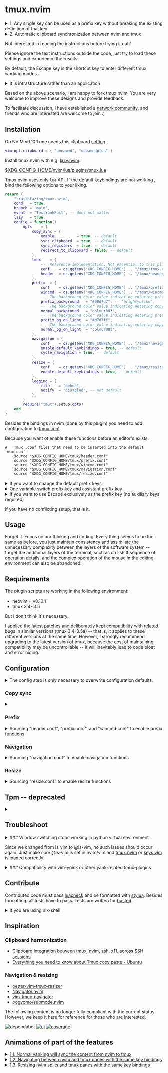 # tmux.nvim



<details><summary>1.  Any single key can be used as a prefix key without breaking the existing definition of that key</summary>

    In theory any single key can be used as a prefix key without breaking the existing definition of that key in most modes in this version of tmux.nvim. This means that the framework is designed to be orthogonal, and these keys can work independently without the help of Ctrl/Alt or other sticky keys. There is indeed a switch variable (one_key_prefix) in the settings file that swaps a given pair of prefix and auxiliary keys. People can try different combinations and settle on a comfortable pattern for a while.

    The implementation principle is based on tmux's ability to dynamically disable and enable keyboard bindings: that is, it implements new functions by dynamically expanding the unused pattern space while respecting the original function definitions for specific modes.

    Specifically, given a set of prefix keys (assuming Escape is set as the primary prefix mode initiator and Backtick is set as the copy mode initiator or vice versa). By dynamically enabling and disabling these functions, tmux's prefix functions do not interfere with the original input functions of the specific mode in the editor or terminal. For example, you don't have to worry about the tmux prefix attribute of the Escape key giving you surprises in the editor's insert mode. To use Backtick as an auxiliary prefix, you don't have to hit the Backtick key twice or use Alt-Backtick to enter a Backtick character in the editor or terminal.

    This design does not force users to use a fixed configuration or mode - it tries to provide a framework to help people find the most suitable usage habits. After applying these definitions, you will feel that some keys are more sensitive than before, because this design makes full use of the blank space of the original mode instead of adding new definitions, and your previous related muscle memory has never been established. If you do find a "wrong" definition, it may be necessary to modify the tmux.nvim settings file to avoid conflicts with your usage habits.

    In order to correctly implement the above-mentioned deep integration of tmux and nvim, in addition to the necessary editor-side lua scripts, this version of tmux.nvim introduces a series of tmux configuration files through the git submodule [tmux](https://github.com/trailblazing/tmux): header.conf, prefix.conf, wincmd.conf, navigation.conf and resize.conf are the minimum necessary set. Those who are interested in trying this plugin are welcome to integrate these .conf files into your tmux instance configuration (done through the source command). If these files conflict with existing settings, the later imported settings will overwrite the previously defined functions. If this causes you to completely rewrite your tmux settings file, maybe it's worth it:)

    This design insists on decoupling editor/terminal and tmux. Don't worry about them affecting each other.

    An instance of the framework.

    You can use Escape as the prefix key exclusively and not use other keys to switch tmux working modes.

    The reason I prefer to bind Escape to the tmux prefix key by default is that I need the most reasonable key to exit the terminal input mode. Escape is "non-intrusive" for most modes-it does not produce actual output, which is the rationale for its existence. The result of pushing it to the extreme is that I tend to use Escape as the prefix key exclusively to solve the hotkey requirements of most tmux application occasions (in most cases, the auxiliary prefix key is not necessary). Don't worry about the editor's Escape function, the tmux prefix function is designed to be above the normal mode (you can of course change this setting if you think it is a wrong design). Fortunately, the above implementation of this plugin provides the premise for realizing these ideas. Please refer to the one_stage_policy defined in the configuration file header.conf for the implementation of this feature.
</details>
<details><summary>2.  Automatic clipboard synchronization between nvim and tmux</summary>

    Automatic clipboard synchronization between nvim and tmux. You can copy content from mvim to the terminal in tmux without switching to tmux's copy mode. This is very useful for complex and long text copying. Especially for pure tty editing, this is almost the most reasonable choice.

    On NVIM v0.10.1, the file [clipboard.vim](/usr/share/nvim/runtime/autoload/provider/clipboard.vim) has done most of the work on the editor side.

    What we need is to ensure a stable interface between tmux and nvim.

    Through [<b>tmux's system clipboard settings</b>](https://github.com/trailblazing/tmux/blob/main/tmux.conf), you can copy content to the system clipboard while copying to tmux in this combined environment without relying on the editor's association with the system clipboard.

    Once this plugin works, there is no need for ctrl-shift-c (if you are in a chroot or root user environment, you may still need ctrl-shift-v) in the terminal inside tmux, nor the help of the mouse, even when coding in a GUI environment.

    There is a vim-tmux-clipboard, but they are slightly [different](https://github.com/trailblazing/dotconfig/blob/master/init/editor/nvim/lua/plugins/core.lua).

</details>

Not interested in reading the instructions before trying it out?

Please ignore the text instructions outside the code, just try to load these settings and experience the results.

By default, the Escape key is the shortcut key to enter different tmux working modes.

<details><summary>It is infrastructure rather than an application</summary>


Only if you are ready to work in a tmux-related environment for a long time, will you be interested in changing its default settings.

It is guaranteed to work in tty mode by default -- that is, it must be available in extreme cases. 

In actual use, this setting tends to be minimalist.

That is, by default it will try to turn off all tmux visual elements as soon as possible

-- it only reflects itself as a specific environmental factor when necessary, such as background color or some controls

-- you know it is there, you don't need to see it all the time. It is infrastructure rather than an application. 

When we focus on our work, everything that is redundant to the current context should disappear.

</details>

Based on the above scenario, I am happy to fork tmux.nvim, You are very welcome to improve these designs and provide feedback.

To facilitate discussion, I have established a [network community](https://t.me/tmuxer), and friends who are interested are welcome to join :)

## Installation

On NVIM v0.10.1 one needs this clipboard [setting](https://github.com/trailblazing/dotconfig/blob/master/init/editor/nvim/lua/config.lua).
```lua
vim.opt.clipboard = { "unnamed", "unnamedplus" }
```
Install tmux.nvim with e.g. [lazy.nvim](https://github.com/folke/lazy.nvim):

[$XDG_CONFIG_HOME/nvim/lua/plugins/tmux.lua](https://github.com/trailblazing/dotconfig/blob/master/init/editor/nvim/lua/plugins/tmux.lua)


Tmux.nvim uses only `lua` API. If the default keybindings are not working , bind the following options to your liking.

```lua
return {
	"trailblazing/tmux.nvim",
	cond   = true,
	branch = 'main',
	event  = "TextYankPost", -- does not matter
	lazy   = true,
	config = function()
		opts    = {
			copy_sync = {
				enable          = true, -- default
				sync_clipboard  = true, -- default
				sync_registers  = true, -- default
				redirect_to_clipboard = false, -- default
			},
			tmux    = {
				--  Reference implementation. Not essential to this plugin
				conf    = os.getenv("XDG_CONFIG_HOME") .. "/tmux/tmux.conf",
				header  = os.getenv("XDG_CONFIG_HOME") .. "/tmux/header.conf",
			},
			prefix  = {
				conf    = os.getenv("XDG_CONFIG_HOME") .. "/tmux/prefix.conf",
				wincmd  = os.getenv("XDG_CONFIG_HOME") .. "/tmux/wincmd.conf",
				--  The background color value indicating entering prefix "mode" when vim background is dark
				prefix_background   = "#00d7d7", -- "brightyellow",
				--  The background color value indicating entering copy-mode when nvim background is dark
				normal_background   = "colour003",
				--  The background color value indicating entering prefix "mode" when vim background is light
				prefix_bg_on_light  = "#d7d7ff",
				--  The background color value indicating entering copy-mode when nvim background is light
				normal_bg_on_light  = "colour003",
			},
			navigation = {
				conf    = os.getenv("XDG_CONFIG_HOME") .. "/tmux/navigation.conf",
				enable_default_keybindings = true, -- default
				cycle_navigation = true, -- default
			},
			resize = {
				conf    = os.getenv("XDG_CONFIG_HOME") .. "/tmux/resize.conf",
				enable_default_keybindings = true, -- default
			},
			logging = {
				file    = "debug",
				notify  = "disabled", -- not default
			},
		}
		require("tmux").setup(opts)
	end
}
```
Besides the bindings in nvim (done by this plugin) you need to add configuration to [tmux.conf](https://github.com/trailblazing/tmux/blob/main/tmux.conf).

Because you want ot enable these functions before an editor's exists.
```tmux
#   Tmux .conf files that need to be inserted into the default tmux.conf
    source "$XDG_CONFIG_HOME/tmux/header.conf"
    source "$XDG_CONFIG_HOME/tmux/prefix.conf"
    source "$XDG_CONFIG_HOME/tmux/wincmd.conf"
    source "$XDG_CONFIG_HOME/tmux/navigation.conf"
    source "$XDG_CONFIG_HOME/tmux/resize.conf"
```
<details><summary>If you want to change the default prefix keys</summary>

Finding the following code inside [header.conf](https://github.com/trailblazing/tmux/blob/main/header.conf)

```tmux
%if    "#{one_key_prefix}"
    %hidden prefix_key="Escape"
    %hidden normal_key="`"
%else
    %hidden normal_key="Escape"
    %hidden prefix_key="`"
%endif
```
and change to your preferences. Press 'r' under the tmux copy-mode will reload the tmux configuration if you use this [tmux.conf](https://github.com/trailblazing/tmux/blob/main/tmux.conf).
</details>

<details><summary>One variable switch prefix key and assistant prefix key</summary>

In [header.conf](https://github.com/trailblazing/tmux/blob/main/header.conf).

```tmux
#   #AA0000 Binding prefix_key to Escape
    %hidden one_key_prefix=1
#   #00AAAA Binding normal_key to Escape
#   %hidden one_key_prefix=0
```
If you want to use Escape as a copy-mode initiator, the above code will become the following:
```tmux
#   #AA0000 Binding prefix_key to Escape
#   %hidden one_key_prefix=1
#   #00AAAA Binding normal_key to Escape
    %hidden one_key_prefix=0
```
</details>

<details><summary>If you want to use Escape exclusively as the prefix key (no auxiliary keys required)</summary>

In [header.conf](https://github.com/trailblazing/tmux/blob/main/header.conf).

```tmux
    %hidden one_stage_policy=
```
</details>

If you have no conflicting setup, that is it.


## Usage

Forget it. Focus on our thinking and coding. Every thing seems to be the same as before, you just maintain consistency and assimilate the unnecessary complexity between the layers of the software system -- forget the additional layers of the terminal, such as ctrl-shift sequence of operation details. and the complex operation of the mouse in the editing environment can also be abandoned.

## Requirements

The plugin scripts are working in the following environment:
- neovim = v0.10.1
- tmux 3.4~3.5

But I don't think it's necessary.

I applied the latest patches and deliberately kept compatibility with related bugs in similar versions (tmux 3.4-3.5a) -- that is, it applies to these different versions at the same time. However, I strongly recommend upgrading to the latest version of tmux, because the cost of maintaining compatibility may be uncontrollable -- it will inevitably lead to code bloat and error hiding.


## Configuration

<details><summary>The config step is only necessary to overwrite configuration defaults.</summary>

The following defaults are given:

```lua
{
	copy_sync = {
		--  enables copy sync. by default, all registers are synchronized.
		--  to control which registers are synced, see the `sync_*` options.
		enable = false,

		--  ignore specific tmux buffers e.g. buffer0 = true to ignore the
		--  first buffer or named_buffer_name = true to ignore a named tmux
		--  buffer with name named_buffer_name :)
		ignore_buffers = { empty = false },

		--  TMUX >= 3.2: all yanks (and deletes) will get redirected to system
		--  clipboard by tmux
		redirect_to_clipboard = false,

		--  offset controls where register sync starts
		--  e.g. offset 2 lets registers 0 and 1 untouched
		register_offset = 0,

		--  overwrites vim.g.clipboard to redirect * and + to the system
		--  clipboard using tmux. If your keep nvim syncing directly to the system clipboard without using tmux,
		--  disable this option!
		sync_clipboard = true,

		--  synchronizes registers *, +, unnamed, and 0 till 9 with tmux buffers.
		sync_registers = true,

		--  syncs deletes with tmux clipboard as well, it is adviced to
		--  do so. Nvim does not allow syncing registers 0 and 1 without
		--  overwriting the unnamed register. Thus, ddp would not be possible.
		sync_deletes = true,

		--  syncs the unnamed register with the first buffer entry from tmux.
		sync_unnamed = true,
	},

	tmux = {
		--  conf = os.getenv("HOME") .. "/.tmux.conf",
		--  Reference implementation. Not essential to this plugin
		conf    = os.getenv("XDG_CONFIG_HOME") .. "/tmux/tmux.conf",
		header  = os.getenv("XDG_CONFIG_HOME") .. "/tmux/header.conf",
	},

	prefix = {
		conf    = os.getenv("XDG_CONFIG_HOME") .. "/tmux/prefix.conf",
		wincmd  = os.getenv("XDG_CONFIG_HOME") .. "/tmux/wincmd.conf",
		--  escape_key  = 'Escape',  --  Single key prefix trigger
		--  assist_key  = '',        --  Single key copy-mode trigger
		--  The background color value indicating entering prefix "mode" when vim background is dark
		prefix_background   = "#00d7d7",
		--  The background color value indicating entering copy-mode when nvim background is dark
		normal_background   = "colour003",
		--  The background color value indicating entering prefix "mode" when vim background is light
		prefix_bg_on_light  = "#d7d7ff",
		--  The background color value indicating entering copy-mode when nvim background is light
		normal_bg_on_light  = "colour003",
	},

	navigation = {
		conf    = os.getenv("XDG_CONFIG_HOME") .. "/tmux/navigation.conf",
		--  cycles to opposite pane while navigating into the border
		cycle_navigation = true,

		--  enables default keybindings (C-hjkl) for normal mode
		enable_default_keybindings = false,

		--  prevents unzoom tmux when navigating beyond vim border
		persist_zoom = false,
	},

	resize = {
		conf    = os.getenv("XDG_CONFIG_HOME") .. "/tmux/resize.conf",
		--  enables default keybindings (A-hjkl) for normal mode
		enable_default_keybindings = false,

		--  sets resize steps for x axis
		resize_step_x = 5,

		--  sets resize steps for y axis
		resize_step_y = 2,
	},

	logging = {
		file    = "warning",
		notify  = "warning",
	},
}
```
</details>


### Copy sync

<details><summary></summary>

Copy sync uses tmux buffers as master clipboard for `*`, `+`, `unnamed`, and `0` - `9` registers. The sync does NOT rely on temporary files and works just with the given tmux API. Thus, making it less insecure :). The feature enables a nvim instace overarching copy/paste process! yank/dd in one nvim instance, switch to the second and p the copies/deletes.

If we do not sync clipboard with a standalone tmux, disable `sync_clipboard` to ensure nvim handles yanks and deletes alone.

This has some downsites, on really slow machines, calling registers or pasting will eventually produce minimal input lag by syncing registers in advance to ensure the correctness of state. To avoid this, disabling `sync_registers` will only redirect the `*` and `+` registers.

To redirect copies (and deletes) to clipboard, tmux must have the capability to do so. The plugin will just set -w on set-buffer. If your tmux need more configuration check out [tmux-yank](https://github.com/tmux-plugins/tmux-yank) for an easy setup.

Ignoring buffers must have the form of `buffer_name = true` to enable an unsorted list in lua. This enhances the performance of checks - if a buffer is ignored or not - meaningfull.
</details>

### Prefix

<details><summary>Sourcing "header.conf", "prefix.conf", and "wincmd.conf" to enable prefix functions</summary>

In the [`$XDG_CONFIG_HOME/tmux/tmux.conf`](https://github.com/trailblazing/tmux/blob/main/tmux.conf),

```tmux
    source "$XDG_CONFIG_HOME/tmux/header.conf"
    source "$XDG_CONFIG_HOME/tmux/prefix.conf"
    source "$XDG_CONFIG_HOME/tmux/wincmd.conf"
```
</details>

### Navigation

<details><summary>Sourcing "navigation.conf" to enable navigation functions</summary>

In the [`$XDG_CONFIG_HOME/tmux/tmux.conf`](https://github.com/trailblazing/tmux/blob/main/tmux.conf),
```tmux
    source "$XDG_CONFIG_HOME/tmux/navigation.conf"
```
"cycle-free" navigation beyond nvim is enabled by default in  [`$XDG_CONFIG_HOME/tmux/navigation.conf`](https://github.com/trailblazing/tmux/blob/main/navigation.conf):
```tmux
    %hidden disable_navigation_cycle=''
    setenv -ghu disable_navigation_cycle
```


The implemented lua scripts of the plugin ensure the key bindings of nvim match the defined bindings in the navigation.conf! Otherwise the pass through will not have the seamless effect!


You can change the above settings in your navigation.conf to the following to disable cycling navigation:

```tmux
    %hidden disable_navigation_cycle='on'
    setenv -gh  disable_navigation_cycle $disable_navigation_cycle
```
Available options for the plugin and their defaults are (if you use the defaults, these options are already inside navigation.conf)
```tmux
# navigation.conf
    %hidden  navigation_left='C-h'
    %hidden  navigation_down='C-j'
    %hidden    navigation_up='C-k'
    %hidden navigation_right='C-l'

```
To run custom bindings in nvim, make sure to set `enable_default_keybindings` to `false` in [tmux.lua](https://github.com/trailblazing/dotconfig/blob/master/init/editor/nvim/lua/plugins/tmux.lua). The following definitions (in [navigation.lua](https://github.com/trailblazing/tmux.nvim/blob/main/lua/tmux/navigation/init.lua)) are used to navigate around windows and panes

```lua
{
	["<C-h>"]   = [[<cmd>lua require'tmux'.move_left()<cr>]],
	["<C-j>"]   = [[<cmd>lua require'tmux'.move_bottom()<cr>]],
	["<C-k>"]   = [[<cmd>lua require'tmux'.move_top()<cr>]],
	["<C-l>"]   = [[<cmd>lua require'tmux'.move_right()<cr>]],
	["<C-w>h"]  = [[<cmd>lua require'tmux'.move_left()<cr>]],
	["<C-w>j"]  = [[<cmd>lua require'tmux'.move_bottom()<cr>]],
	["<C-w>k"]  = [[<cmd>lua require'tmux'.move_top()<cr>]],
	["<C-w>l"]  = [[<cmd>lua require'tmux'.move_right()<cr>]],
}
```
</details>

### Resize

<details><summary>Sourcing "resize.conf" to enable resize functions</summary>

In the [$XDG_CONFIG_HOME/tmux/tmux.conf](https://github.com/trailblazing/tmux/blob/main/tmux.conf),

```tmux
    source "$XDG_CONFIG_HOME/tmux/resize.conf"
```

Available options for the plugin and their defaults are (if you use the defaults, these options are already inside resize.conf):


```tmux
# resize.conf
    %hidden   resize_left='M-h'
    %hidden   resize_down='M-j'
    %hidden     resize_up='M-k'
    %hidden  resize_right='M-l'
    %hidden resize_step_x=5
    %hidden resize_step_y=2

```


The implemented lua scripts of the plugin ensure the key bindings of nvim match the defined bindings in the resize.conf. Otherwise the pass through will not have the seamless effect!


To run custom bindings in nvim, make sure to set `enable_default_keybindings` to `false` in [tmux.lua](https://github.com/trailblazing/dotconfig/blob/master/init/editor/nvim/lua/plugins/tmux.lua). The following definitions (in [resize.lua](https://github.com/trailblazing/tmux.nvim/blob/main/lua/tmux/resize.lua)) are used to resize windows:

```lua
{
	["<A-h>"] = [[<cmd>lua require'tmux'.resize_left()<cr>]],
	["<A-j>"] = [[<cmd>lua require'tmux'.resize_bottom()<cr>]],
	["<A-k>"] = [[<cmd>lua require'tmux'.resize_top()<cr>]],
	["<A-l>"] = [[<cmd>lua require'tmux'.resize_right()<cr>]],
}
```
</details>

## Tpm -- deprecated
<details><summary></summary>

Why not use tpm: Shell scripts cannot easily control tmux. No need to expand the dependency set to bash when posix shell is sufficient, while ensuring availability in extreme cases. Plugin settings may conflict with the user's original settings and need to be adjusted manually.

~~If you prefer [tmux plugin manager](https://github.com/tmux-plugins/tpm) (it is not necessary), you can add the following plugin.~~


```tmux
set -g @plugin 'trailblazing/tmux.nvim'
run '~/.tmux/plugins/tpm/tpm'
```


</details>


## Troubleshoot

<details><summary>### Window switching stops working in python virtual environment</summary>

> [christoomey/vim-tmux-navigator#295](https://github.com/christoomey/vim-tmux-navigator/issues/295)

To enable searching for nvim in subshells, you need to change the 'is_vim' part in the tmux plugin. This will make searching for nested nvim instances result in positive resolutions.

Found by @duongapollo
</details>

Since we changed from is_vim to @is-vim, no such issues should occur again. Just make sure @is-vim is set in nvim/vim and
[tmux.nvim](https://github.com/trailblazing/tmux.nvim) or [keys.vim](https://github.com/trailblazing/keys) is loaded correctly.

<details><summary>### Compatibility with vim-yoink or other yank-related tmux-plugins</summary>

> [aserowy/tmux.nvim#88](https://github.com/aserowy/tmux.nvim/issues/88)

The configuration in the given issue integrates tmux.nvim with yanky.nvim and which-key.nvim so we get the benefits of all yank-related plugins.

Found by @kiyoon
</details>


## Contribute

Contributed code must pass [luacheck](https://github.com/mpeterv/luacheck) and be formatted with [stylua](https://github.com/johnnymorganz/stylua). Besides formatting, all tests have to pass. Tests are written for [busted](https://github.com/Olivine-Labs/busted).

<details><summary>If you are using nix-shell</summary>

You can start a nix-shell and run `fac` (format and check).


```sh
stylua lua/ && luacheck lua/ && busted --verbose
```
</details>

## Inspiration

### Clipboard harmonization

- [Clipboard integration between tmux, nvim, zsh, x11, across SSH sessions](https://blog.landofcrispy.com/index.php/2021/01/06/clipboard-integration-between-tmux-nvim-zsh-x11-across-ssh-sessions/)
- [Everything you need to know about Tmux copy paste - Ubuntu](http://www.rushiagr.com/blog/2016/06/16/everything-you-need-to-know-about-tmux-copy-pasting-ubuntu/)

### Navigation & resizing

- [better-vim-tmux-resizer](https://github.com/RyanMillerC/better-vim-tmux-resizer)
- [Navigator.nvim](https://github.com/numToStr/Navigator.nvim)
- [vim-tmux-navigator](https://github.com/christoomey/vim-tmux-navigator)
- [pogyomo/submode.nvim](https://github.com/pogyomo/submode.nvim)

The following content is no longer fully compliant with the current status. However, we keep it here for reference for those who are interested.

![dependabot](https://img.shields.io/badge/dependabot-enabled-025e8c?logo=Dependabot)
[![ci](https://github.com/aserowy/tmux.nvim/actions/workflows/ci.yaml/badge.svg)](https://github.com/aserowy/tmux.nvim/actions/workflows/ci.yaml)
[![coverage](https://coveralls.io/repos/github/aserowy/tmux.nvim/badge.svg?branch=main)](https://coveralls.io/github/aserowy/tmux.nvim?branch=main)

## Animations of part of the features


<details><summary><a href="https://user-images.githubusercontent.com/8199164/124225235-5f984200-db07-11eb-9cff-ab73be12b4b1.mp4">1.1. Normal yanking will sync the content from nvim to tmux</a></summary>
</details>

<details><summary><a href="https://user-images.githubusercontent.com/8199164/122721161-a026ce80-d270-11eb-9a27-2beff9910e69.mp4">1.2. Navigating between nvim and tmux panes with the same key bindings</a></summary>
</details>

<details><summary><a href="https://user-images.githubusercontent.com/8199164/122721182-a61caf80-d270-11eb-9f75-0dd6343c0cb7.mp4">1.3. Resizing nvim splits and tmux panes with the same key bindings</a></summary>
</details>




